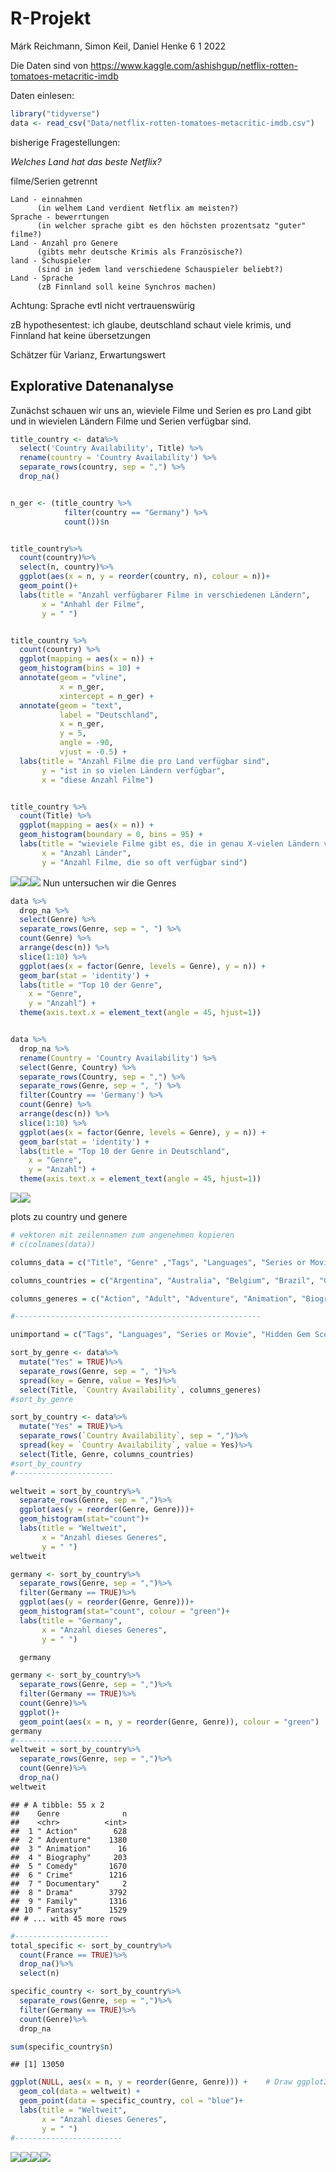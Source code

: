 R-Projekt
================
Márk Reichmann, Simon Keil, Daniel Henke
6 1 2022

Die Daten sind von
<https://www.kaggle.com/ashishgup/netflix-rotten-tomatoes-metacritic-imdb>

Daten einlesen:

``` r
library("tidyverse")
data <- read_csv("Data/netflix-rotten-tomatoes-metacritic-imdb.csv")
```

bisherige Fragestellungen:

*Welches Land hat das beste Netflix?*

filme/Serien getrennt

    Land - einnahmen
          (in welhem Land verdient Netflix am meisten?)
    Sprache - bewerrtungen 
          (in welcher sprache gibt es den höchsten prozentsatz "guter" filme?)
    Land - Anzahl pro Genere
          (gibts mehr deutsche Krimis als Französische?)
    land - Schuspieler
          (sind in jedem land verschiedene Schauspieler beliebt?)
    Land - Sprache 
          (zB Finnland soll keine Synchros machen)

Achtung: Sprache evtl nicht vertrauenswürig

zB hypothesentest: ich glaube, deutschland schaut viele krimis, und
Finnland hat keine übersetzungen

Schätzer für Varianz, Erwartungswert

## Explorative Datenanalyse

Zunächst schauen wir uns an, wieviele Filme und Serien es pro Land gibt
und in wievielen Ländern Filme und Serien verfügbar sind.

``` r
title_country <- data%>%
  select('Country Availability', Title) %>% 
  rename(country = 'Country Availability') %>% 
  separate_rows(country, sep = ",") %>% 
  drop_na()


n_ger <- (title_country %>%
            filter(country == "Germany") %>%
            count())$n


title_country%>%
  count(country)%>%
  select(n, country)%>%
  ggplot(aes(x = n, y = reorder(country, n), colour = n))+
  geom_point()+
  labs(title = "Anzahl verfügbarer Filme in verschiedenen Ländern",
       x = "Anhahl der Filme", 
       y = " ")


title_country %>%
  count(country) %>% 
  ggplot(mapping = aes(x = n)) +
  geom_histogram(bins = 10) +
  annotate(geom = "vline",
           x = n_ger,
           xintercept = n_ger) +
  annotate(geom = "text",
           label = "Deutschland",
           x = n_ger,
           y = 5,
           angle = -90,
           vjust = -0.5) +
  labs(title = "Anzahl Filme die pro Land verfügbar sind",
       y = "ist in so vielen Ländern verfügbar",
       x = "diese Anzahl Filme")


title_country %>% 
  count(Title) %>%
  ggplot(mapping = aes(x = n)) +
  geom_histogram(boundary = 0, bins = 95) +
  labs(title = "wieviele Filme gibt es, die in genau X-vielen Ländern verfügbar sind?",
       x = "Anzahl Länder",
       y = "Anzahl Filme, die so oft verfügbar sind")
```

![](Bericht_Henke_Keil_Reichmann_files/figure-gfm/unnamed-chunk-2-1.png)![](Bericht_Henke_Keil_Reichmann_files/figure-gfm/unnamed-chunk-2-2.png)![](Bericht_Henke_Keil_Reichmann_files/figure-gfm/unnamed-chunk-2-3.png)
Nun untersuchen wir die Genres

``` r
data %>% 
  drop_na %>% 
  select(Genre) %>%
  separate_rows(Genre, sep = ", ") %>%
  count(Genre) %>% 
  arrange(desc(n)) %>% 
  slice(1:10) %>% 
  ggplot(aes(x = factor(Genre, levels = Genre), y = n)) +
  geom_bar(stat = 'identity') +
  labs(title = "Top 10 der Genre",
    x = "Genre",
    y = "Anzahl") +
  theme(axis.text.x = element_text(angle = 45, hjust=1))


data %>% 
  drop_na %>% 
  rename(Country = 'Country Availability') %>% 
  select(Genre, Country) %>%
  separate_rows(Country, sep = ",") %>%
  separate_rows(Genre, sep = ", ") %>%
  filter(Country == 'Germany') %>% 
  count(Genre) %>% 
  arrange(desc(n)) %>% 
  slice(1:10) %>% 
  ggplot(aes(x = factor(Genre, levels = Genre), y = n)) +
  geom_bar(stat = 'identity') +
  labs(title = "Top 10 der Genre in Deutschland",
    x = "Genre",
    y = "Anzahl") +
  theme(axis.text.x = element_text(angle = 45, hjust=1))
```

![](Bericht_Henke_Keil_Reichmann_files/figure-gfm/unnamed-chunk-3-1.png)![](Bericht_Henke_Keil_Reichmann_files/figure-gfm/unnamed-chunk-3-2.png)

plots zu country und genere

``` r
# vektoren mit zeilennamen zum angenehmen kopieren
# c(colnames(data))

columns_data = c("Title", "Genre" ,"Tags", "Languages", "Series or Movie", "Hidden Gem Score", "Country Availability", "Runtime", "Director", "Writer", "Actors", "View Rating", "IMDb Score", "Rotten Tomatoes Score", "Metacritic Score", "Awards Received", "Awards Nominated For", "Boxoffice", "Release Date", "Netflix Release Date", "Production House", "Netflix Link", "IMDb Link", "Summary", "IMDb Votes", "Image", "Poster", "TMDb Trailer", "Trailer Site")

columns_countries = c("Argentina", "Australia", "Belgium", "Brazil", "Canada", "Colombia", "Czech Republic", "France", "Germany", "Greece", "Hong Kong", "Hungary", "Iceland", "India", "Israel", "Italy", "Japan", "Lithuania", "Malaysia", "Mexico", "Netherlands", "Poland", "Portugal", "Romania", "Russia", "Singapore", "Slovakia", "South Africa", "South Korea", "Spain", "Sweden", "Switzerland", "Thailand", "Turkey", "United Kingdom", "United States")

columns_generes = c("Action", "Adult", "Adventure", "Animation", "Biography", "Comedy", "Crime", "Documentary", "Drama", "Family", "Fantasy", "Film-Noir", "Game-Show", "History", "Horror", "Music", "Musical", "Mystery", "News", "Reality-TV", "Romance", "Sci-Fi", "Short", "Sport", "Talk-Show", "Thriller", "War", "Western")

#-------------------------------------------------------

unimportand = c("Tags", "Languages", "Series or Movie", "Hidden Gem Score", "Runtime", "Director", "Writer", "Actors", "View Rating", "IMDb Score", "Rotten Tomatoes Score", "Metacritic Score", "Awards Received", "Awards Nominated For", "Boxoffice", "Release Date", "Netflix Release Date", "Production House", "Netflix Link", "IMDb Link", "Summary", "IMDb Votes", "Image", "Poster", "TMDb Trailer", "Trailer Site", "<NA>")

sort_by_genre <- data%>%
  mutate("Yes" = TRUE)%>%
  separate_rows(Genre, sep = ", ")%>%
  spread(key = Genre, value = Yes)%>%
  select(Title, `Country Availability`, columns_generes)
#sort_by_genre

sort_by_country <- data%>%
  mutate("Yes" = TRUE)%>%
  separate_rows(`Country Availability`, sep = ",")%>%
  spread(key = `Country Availability`, value = Yes)%>%
  select(Title, Genre, columns_countries)
#sort_by_country
#----------------------

weltweit = sort_by_country%>%
  separate_rows(Genre, sep = ",")%>%
  ggplot(aes(y = reorder(Genre, Genre)))+
  geom_histogram(stat="count")+
  labs(title = "Weltweit",
       x = "Anzahl dieses Generes", 
       y = " ")
weltweit

germany <- sort_by_country%>%
  separate_rows(Genre, sep = ",")%>%
  filter(Germany == TRUE)%>%
  ggplot(aes(y = reorder(Genre, Genre)))+
  geom_histogram(stat="count", colour = "green")+
  labs(title = "Germany",
       x = "Anzahl dieses Generes", 
       y = " ")

  germany

germany <- sort_by_country%>%
  separate_rows(Genre, sep = ",")%>%
  filter(Germany == TRUE)%>%
  count(Genre)%>%
  ggplot()+
  geom_point(aes(x = n, y = reorder(Genre, Genre)), colour = "green")
germany
#------------------------
weltweit = sort_by_country%>%
  separate_rows(Genre, sep = ",")%>%
  count(Genre)%>%
  drop_na()
weltweit
```

    ## # A tibble: 55 x 2
    ##    Genre              n
    ##    <chr>          <int>
    ##  1 " Action"        628
    ##  2 " Adventure"    1380
    ##  3 " Animation"      16
    ##  4 " Biography"     203
    ##  5 " Comedy"       1670
    ##  6 " Crime"        1216
    ##  7 " Documentary"     2
    ##  8 " Drama"        3792
    ##  9 " Family"       1316
    ## 10 " Fantasy"      1529
    ## # ... with 45 more rows

``` r
#---------------------
total_specific <- sort_by_country%>%
  count(France == TRUE)%>%
  drop_na()%>%
  select(n)

specific_country <- sort_by_country%>%
  separate_rows(Genre, sep = ",")%>%
  filter(Germany == TRUE)%>%
  count(Genre)%>%
  drop_na

sum(specific_country$n)
```

    ## [1] 13050

``` r
ggplot(NULL, aes(x = n, y = reorder(Genre, Genre))) +    # Draw ggplot2 plot based on two data frames
  geom_col(data = weltweit) +
  geom_point(data = specific_country, col = "blue")+
  labs(title = "Weltweit",
       x = "Anzahl dieses Generes", 
       y = " ")
#------------------------
```

![](Bericht_Henke_Keil_Reichmann_files/figure-gfm/unnamed-chunk-4-1.png)![](Bericht_Henke_Keil_Reichmann_files/figure-gfm/unnamed-chunk-4-2.png)![](Bericht_Henke_Keil_Reichmann_files/figure-gfm/unnamed-chunk-4-3.png)![](Bericht_Henke_Keil_Reichmann_files/figure-gfm/unnamed-chunk-4-4.png)
